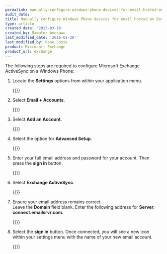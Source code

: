 ```yaml
---
permalink: manually-configure-windows-phone-devices-for-email-hosted-on-exchange-2010/
audit_date:
title: Manually configure Windows Phone devices for email hosted on Exchange 2010
type: article
created_date: '2013-03-18'
created_by: Mawutor Amesawu
last_modified_date: '2016-01-28'
last_modified_by: Rose Coste
product: Microsoft Exchange
product_url: exchange
---
```


The following steps are required to configure Microsoft Exchange
ActiveSync on a Windows Phone:

1. Locate the **Settings** options from within your application menu.

   {{<image src="0000.png" alt="" title="">}}

2. Select **Email + Accounts**.

   {{<image src="image002_2.png" alt="" title="">}}

3. Select **Add an Account**.

   {{<image src="image003_2.png" alt="" title="">}}

4. Select the option for **Advanced Setup**.

   {{<image src="image004_2.png" alt="" title="">}}

5. Enter your full email address and password for your account.
   Then press the **sign in** button.

   {{<image src="image005_2.png" alt="" title="">}}

6. Select **Exchange ActiveSync**.

   {{<image src="image006_2.png" alt="" title="">}}

7. Ensure your email address remains correct.  
   Leave the **Domain** field blank.
   Enter the following address for **Server**: **connect.emailsrvr.com.**

   {{<image src="image001_2.png" alt="" title="">}}

8. Select the **sign in** button. Once connected, you will see a
   new icon within your settings menu with the name of your new email
   account.

   {{<image src="image007_2.png" alt="" title="">}}
